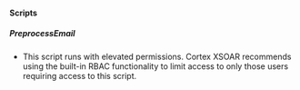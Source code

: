 
#### Scripts
##### PreprocessEmail
- This script runs with elevated permissions. Cortex XSOAR recommends using the built-in RBAC functionality to limit access to only those users requiring access to this script.
